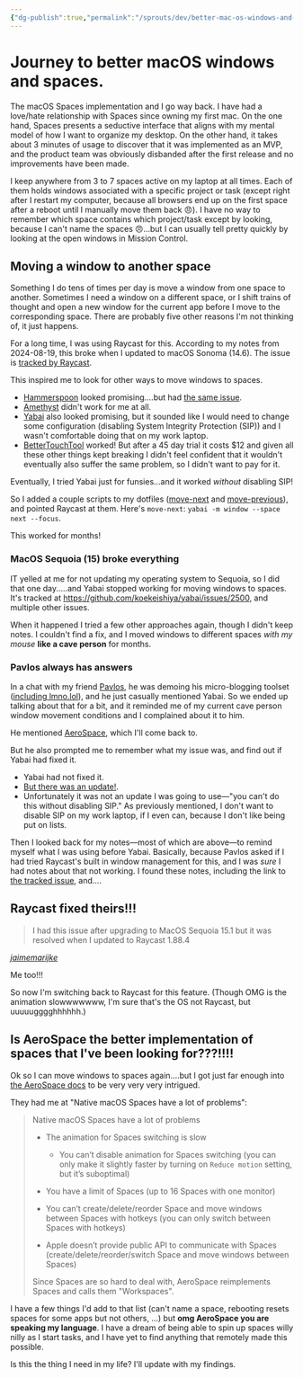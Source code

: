 ```yaml
---
{"dg-publish":true,"permalink":"/sprouts/dev/better-mac-os-windows-and-spaces/","tags":["ramblings","macos","spaces"],"created":"2025-01-06T11:23:51.041-06:00","updated":"2025-01-06T12:50:47.409-06:00"}
---
```


# Journey to better macOS windows and spaces.
The macOS Spaces implementation and I go way back. I have had a love/hate relationship with Spaces since owning my first mac. On the one hand, Spaces presents a seductive interface that aligns with my mental model of how I want to organize my desktop. On the other hand, it takes about 3 minutes of usage to discover that it was implemented as an MVP, and the product team was obviously disbanded after the first release and no improvements have been made.

I keep anywhere from 3 to 7 spaces active on my laptop at all times. Each of them holds windows associated with a specific project or task (except right after I restart my computer, because all browsers end up on the first space after a reboot until I manually move them back 😠). I have no way to remember which space contains which project/task except by looking, because I can't name the spaces 😠...but I can usually tell pretty quickly by looking at the open windows in Mission Control.

## Moving a window to another space

Something I do tens of times per day is move a window from one space to another. Sometimes I need a window on a different space, or I shift trains of thought and open a new window for the current app before I move to the corresponding space. There are probably five other reasons I'm not thinking of, it just happens.

For a long time, I was using Raycast for this. According to my notes from 2024-08-19, this broke when I updated to macOS Sonoma (14.6). The issue is [tracked by Raycast](https://github.com/raycast/extensions/issues/12493#issuecomment-2129003282).

This inspired me to look for other ways to move windows to spaces. 
- [Hammerspoon](https://github.com/Hammerspoon/hammerspoon) looked promising....but had [the same issue](https://github.com/Hammerspoon/hammerspoon/issues/3666).
- [Amethyst](https://github.com/ianyh/Amethyst) didn't work for me at all.
- [Yabai](https://github.com/koekeishiya/yabai) also looked promising, but it sounded like I would need to change some configuration (disabling System Integrity Protection (SIP)) and I wasn't comfortable doing that on my work laptop. 
- [BetterTouchTool](https://folivora.ai/downloads) worked! But after a 45 day trial it costs $12 and given all these other things kept breaking I didn't feel confident that it wouldn't eventually also suffer the same problem, so I didn't want to pay for it.

Eventually, I tried Yabai just for funsies...and it worked _without_ disabling SIP! 

So I added a couple scripts to my dotfiles ([move-next](https://github.com/pepopowitz/dotfiles/blob/96ac44eb7718a8d908c49dd050dff9e53d61f33b/move-next.sh) and [move-previous](https://github.com/pepopowitz/dotfiles/blob/96ac44eb7718a8d908c49dd050dff9e53d61f33b/move-previous.sh)), and pointed Raycast at them. Here's `move-next`: `yabai -m window --space next --focus`.

This worked for months!

### MacOS Sequoia (15) broke everything

IT yelled at me for not updating my operating system to Sequoia, so I did that one day.....and Yabai stopped working for moving windows to spaces. It's tracked at https://github.com/koekeishiya/yabai/issues/2500, and multiple other issues.

When it happened I tried a few other approaches again, though I didn't keep notes. I couldn't find a fix, and I moved windows to different spaces _with my mouse_ **like a cave person** for months. 

### Pavlos always has answers

In a chat with my friend [Pavlos](https://bsky.app/profile/pav.vin), he was demoing his micro-blogging toolset ([including lmno.lol](https://lmno.lol/pvinis)), and he just casually mentioned Yabai. So we ended up talking about that for a bit, and it reminded me of my current cave person window movement conditions and I complained about it to him.

He mentioned [AeroSpace](https://nikitabobko.github.io/AeroSpace/guide), which I'll come back to.

But he also prompted me to remember what my issue was, and find out if Yabai had fixed it.

- Yabai had not fixed it.
- [But there was an update!](https://github.com/koekeishiya/yabai/issues/2484#issuecomment-2523222213).
- Unfortunately it was not an update I was going to use—"you can't do this without disabling SIP." As previously mentioned, I don't want to disable SIP on my work laptop, if I even can, because I don't like being put on lists.

Then I looked back for my notes—most of which are above—to remind myself what I was using before Yabai. Basically, because Pavlos asked if I had tried Raycast's built in window management for this, and I was _sure_ I had notes about that not working. I found these notes, including the link to [the tracked issue](https://github.com/raycast/extensions/issues/12493#issuecomment-2129003282), and....

## Raycast fixed theirs!!!

> I had this issue after upgrading to MacOS Sequoia 15.1 but it was resolved when I updated to Raycast 1.88.4

[_jaimemarijke_](https://github.com/raycast/extensions/issues/12493#issuecomment-2551992403)

Me too!!!

So now I'm switching back to Raycast for this feature. (Though OMG is the animation slowwwwwww, I'm sure that's the OS not Raycast, but uuuuugggghhhhhh.)

## Is AeroSpace the better implementation of spaces that I've been looking for???!!!!

Ok so I can move windows to spaces again....but I got just far enough into [the AeroSpace docs](https://nikitabobko.github.io/AeroSpace/guide#emulation-of-virtual-workspaces) to be very very very intrigued. 

They had me at "Native macOS Spaces have a lot of problems": 

> Native macOS Spaces have a lot of problems
> 
> - The animation for Spaces switching is slow
>     
>     - You can’t disable animation for Spaces switching (you can only make it slightly faster by turning on `Reduce motion` setting, but it’s suboptimal)
>     
> - You have a limit of Spaces (up to 16 Spaces with one monitor)
>     
> - You can’t create/delete/reorder Space and move windows between Spaces with hotkeys (you can only switch between Spaces with hotkeys)
>     
> - Apple doesn’t provide public API to communicate with Spaces (create/delete/reorder/switch Space and move windows between Spaces)
> 
> Since Spaces are so hard to deal with, AeroSpace reimplements Spaces and calls them "Workspaces".

I have a few things I'd add to that list (can't name a space, rebooting resets spaces for some apps but not others, ...) but **omg AeroSpace you are speaking my language**. I have a dream of being able to spin up spaces willy nilly as I start tasks, and I have yet to find anything that remotely made this possible.

Is this the thing I need in my life? I'll update with my findings.
